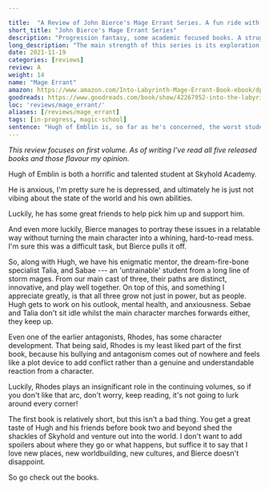 ```yaml
---

title:  "A Review of John Bierce's Mage Errant Series. A fun ride with a likeable cast."
short_title: "John Bierce's Mage Errant Series"
description: "Progression fantasy, some academic focused books. A struggling protagonist gets dragged into adventure."
long_description: "The main strength of this series is its exploration and great character development. Characters are people who grow both in power, abilities, and as people. I appreciate this a lot."
date: 2021-11-19
categories: [reviews]
review: A
weight: 14
name: "Mage Errant"
amazon: https://www.amazon.com/Into-Labyrinth-Mage-Errant-Book-ebook/dp/B07J675X2C
goodreads: https://www.goodreads.com/book/show/42267952-into-the-labyrinth
loc: 'reviews/mage_errant/'
aliases: [/reviews/mage_errant]
tags: [in-progress, magic-school]
sentence: "Hugh of Emblin is, so far as he's concerned, the worst student that the Academy at Skyhold has ever seen."
---
```


*This review focuses on first volume. As of writing I've read all five released books and those flavour my opinion.*


Hugh of Emblin is both a horrific and talented student at Skyhold Academy. 

He is anxious, I'm pretty sure he is depressed, and ultimately he is just not vibing about the state of the world and his own abilities.

Luckily, he has some great friends to help pick him up and support him.

And even more luckily, Bierce manages to portray these issues in a relatable way without turning the main character into a whining, hard-to-read mess. I'm sure this was a difficult task, but Bierce pulls it off.

So, along with Hugh, we have his enigmatic mentor, the dream-fire-bone specialist Talia, and Sabae --- an 'untrainable' student from a long line of storm mages. From our main cast of three, their paths are distinct, innovative, and play well together. On top of this, and something I appreciate greatly, is that all three grow not just in power, but as people. Hugh gets to work on his outlook, mental health, and anxiousness. Sebae and Talia don't sit idle whilst the main character marches forwards either, they keep up.

Even one of the earlier antagonists, Rhodes, has some character development. That being said, Rhodes is my least liked part of the first book, because his bullying and antagonism comes out of nowhere and feels like a plot device to add conflict rather than a genuine and understandable reaction from a character.

Luckily, Rhodes plays an insignificant role in the continuing volumes, so if you don't like that arc, don't worry, keep reading, it's not going to lurk around every corner!

The first book is relatively short, but this isn't a bad thing. You get a great taste of Hugh and his friends before book two and beyond shed the shackles of Skyhold and venture out into the world. I don't want to add spoilers about where they go or what happens, but suffice it to say that I love new places, new worldbuilding, new cultures, and Bierce doesn't disappoint.

So go check out the books.